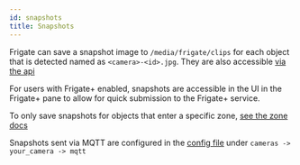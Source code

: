 ```yaml
---
id: snapshots
title: Snapshots
---
```


Frigate can save a snapshot image to `/media/frigate/clips` for each object that is detected named as `<camera>-<id>.jpg`. They are also accessible [via the api](../integrations/api.md#get-apieventsidsnapshotjpg)

For users with Frigate+ enabled, snapshots are accessible in the UI in the Frigate+ pane to allow for quick submission to the Frigate+ service.

To only save snapshots for objects that enter a specific zone, [see the zone docs](./zones.md#restricting-snapshots-to-specific-zones)

Snapshots sent via MQTT are configured in the [config file](https://docs.frigate.video/configuration/) under `cameras -> your_camera -> mqtt`
